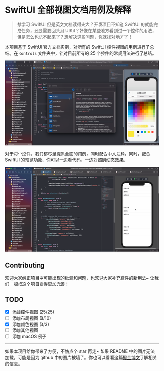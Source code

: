 # SwiftUI 全部视图文档用例及解释

>  想学习 SwiftUI 但是英文文档读得头大？开发项目不知道 SwiftUI 的就能完成任务，还是需要回头用 UIKit？好像在某些地方看到过一个控件的用法，但是怎么也记不起来了？想解决这些问题，你就找对地方了！

本项目基于 SwiftUI 官方文档实例，对所有的 SwiftUI 控件视图的用例进行了总结。在 `Controls` 文件夹中，针对目前所有的 25 个控件的常规用法进行了总结。

<p align="center">
  <img src="img/controls.gif" width="650"/>
</p>

对于每个控件，我们都尽量提供全面的用例，同时配合中文注释。同时，配合 SwiftUI 的预览功能，你可以一边看代码，一边对照到动态效果。

<p align="center">
  <img src="img/hierachical_list.gif" width="650"/>
</p>

## Contributing

欢迎大家纠正项目中可能出现的纰漏和问题，也欢迎大家补充控件的新用法~ 让我们一起把这个项目变得更加完善！

## TODO

- [x] 添加控件视图 (25/25)
- [ ] 添加布局视图 (8/10)
- [x] 添加颜色视图 (3/3)
- [ ] 添加其他视图
- [ ] 添加 macOS 例子

---

如果本项目给你带来了方便，不妨点个 star 再走~ 如果 README 中的图片无法加载，可能是因为 github 中的图片被墙了。你也可以看看这篇[掘金博文](https://juejin.cn/post/6926711998461935623)了解相关的信息。
